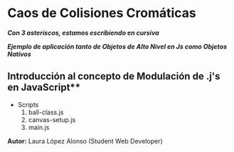 # Caos de Colisiones Cromáticas

***Con 3 asteriscos, estamos escribiendo en cursiva***

***Ejemplo de aplicación tanto de Objetos de Alto Nivel en Js como Objetos Nativos***

## Introducción al concepto de Modulación de .j's en JavaScript**

* Scripts
    1. ball-class.js
    2. canvas-setup.js
    3. main.js

**Autor:** Laura López Alonso (Student Web Developer)
